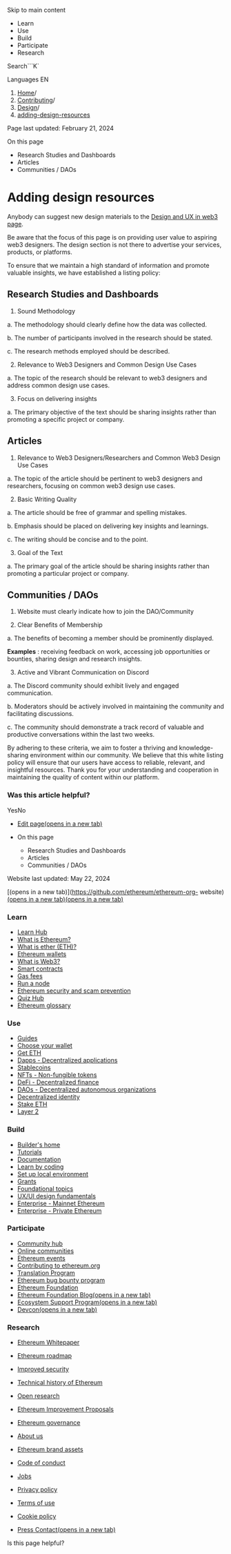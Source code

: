 Skip to main content

[](/en/)

  * Learn
  * Use
  * Build
  * Participate
  * Research

Search```K`

Languages EN

  1. [Home](/en/)/
  2. [Contributing](/en/contributing/)/
  3. [Design](/en/contributing/design/)/
  4. [adding-design-resources](/en/contributing/design/adding-design-resources/)

Page last updated: February 21, 2024

On this page

  * Research Studies and Dashboards
  * Articles
  * Communities / DAOs

# Adding design resources

Anybody can suggest new design materials to the [Design and UX in web3
page](/en/developers/docs/design-and-ux/).

Be aware that the focus of this page is on providing user value to aspiring
web3 designers. The design section is not there to advertise your services,
products, or platforms.

To ensure that we maintain a high standard of information and promote valuable
insights, we have established a listing policy:

## Research Studies and Dashboards

  1. Sound Methodology

a. The methodology should clearly define how the data was collected.

b. The number of participants involved in the research should be stated.

c. The research methods employed should be described.

  2. Relevance to Web3 Designers and Common Design Use Cases

a. The topic of the research should be relevant to web3 designers and address
common design use cases.

  3. Focus on delivering insights

a. The primary objective of the text should be sharing insights rather than
promoting a specific project or company.

## Articles

  1. Relevance to Web3 Designers/Researchers and Common Web3 Design Use Cases

a. The topic of the article should be pertinent to web3 designers and
researchers, focusing on common web3 design use cases.

  2. Basic Writing Quality

a. The article should be free of grammar and spelling mistakes.

b. Emphasis should be placed on delivering key insights and learnings.

c. The writing should be concise and to the point.

  3. Goal of the Text

a. The primary goal of the article should be sharing insights rather than
promoting a particular project or company.

## Communities / DAOs

  1. Website must clearly indicate how to join the DAO/Community

  2. Clear Benefits of Membership

a. The benefits of becoming a member should be prominently displayed.

**Examples** : receiving feedback on work, accessing job opportunities or
bounties, sharing design and research insights.

  3. Active and Vibrant Communication on Discord

a. The Discord community should exhibit lively and engaged communication.

b. Moderators should be actively involved in maintaining the community and
facilitating discussions.

c. The community should demonstrate a track record of valuable and productive
conversations within the last two weeks.

By adhering to these criteria, we aim to foster a thriving and knowledge-
sharing environment within our community. We believe that this white listing
policy will ensure that our users have access to reliable, relevant, and
insightful resources. Thank you for your understanding and cooperation in
maintaining the quality of content within our platform.

### Was this article helpful?

YesNo

  * [Edit page(opens in a new tab)](https://github.com/ethereum/ethereum-org-website/tree/dev/public/content/contributing/design/adding-design-resources/index.md)
  * On this page

    * Research Studies and Dashboards
    * Articles
    * Communities / DAOs

Website last updated: May 22, 2024

[(opens in a new tab)](https://github.com/ethereum/ethereum-org-
website)[(opens in a new tab)](https://twitter.com/ethdotorg)[(opens in a new
tab)](https://discord.gg/ethereum-org)

### Learn

  * [Learn Hub](/en/learn/)
  * [What is Ethereum?](/en/what-is-ethereum/)
  * [What is ether (ETH)?](/en/eth/)
  * [Ethereum wallets](/en/wallets/)
  * [What is Web3?](/en/web3/)
  * [Smart contracts](/en/smart-contracts/)
  * [Gas fees](/en/gas/)
  * [Run a node](/en/run-a-node/)
  * [Ethereum security and scam prevention](/en/security/)
  * [Quiz Hub](/en/quizzes/)
  * [Ethereum glossary](/en/glossary/)

### Use

  * [Guides](/en/guides/)
  * [Choose your wallet](/en/wallets/find-wallet/)
  * [Get ETH](/en/get-eth/)
  * [Dapps - Decentralized applications](/en/dapps/)
  * [Stablecoins](/en/stablecoins/)
  * [NFTs - Non-fungible tokens](/en/nft/)
  * [DeFi - Decentralized finance](/en/defi/)
  * [DAOs - Decentralized autonomous organizations](/en/dao/)
  * [Decentralized identity](/en/decentralized-identity/)
  * [Stake ETH](/en/staking/)
  * [Layer 2](/en/layer-2/)

### Build

  * [Builder's home](/en/developers/)
  * [Tutorials](/en/developers/tutorials/)
  * [Documentation](/en/developers/docs/)
  * [Learn by coding](/en/developers/learning-tools/)
  * [Set up local environment](/en/developers/local-environment/)
  * [Grants](/en/community/grants/)
  * [Foundational topics](/en/developers/docs/intro-to-ethereum/)
  * [UX/UI design fundamentals](/en/developers/docs/design-and-ux/)
  * [Enterprise - Mainnet Ethereum](/en/enterprise/)
  * [Enterprise - Private Ethereum](/en/enterprise/private-ethereum/)

### Participate

  * [Community hub](/en/community/)
  * [Online communities](/en/community/online/)
  * [Ethereum events](/en/community/events/)
  * [Contributing to ethereum.org](/en/contributing/)
  * [Translation Program](/en/contributing/translation-program/)
  * [Ethereum bug bounty program](/en/bug-bounty/)
  * [Ethereum Foundation](/en/foundation/)
  * [Ethereum Foundation Blog(opens in a new tab)](https://blog.ethereum.org/)
  * [Ecosystem Support Program(opens in a new tab)](https://esp.ethereum.foundation)
  * [Devcon(opens in a new tab)](https://devcon.org/)

### Research

  * [Ethereum Whitepaper](/en/whitepaper/)
  * [Ethereum roadmap](/en/roadmap/)
  * [Improved security](/en/roadmap/security/)
  * [Technical history of Ethereum](/en/history/)
  * [Open research](/en/community/research/)
  * [Ethereum Improvement Proposals](/en/eips/)
  * [Ethereum governance](/en/governance/)

  * [About us](/en/about/)
  * [Ethereum brand assets](/en/assets/)
  * [Code of conduct](/en/community/code-of-conduct/)
  * [Jobs](/en/about/#open-jobs)
  * [Privacy policy](/en/privacy-policy/)
  * [Terms of use](/en/terms-of-use/)
  * [Cookie policy](/en/cookie-policy/)
  * [Press Contact(opens in a new tab)](mailto:press@ethereum.org)

Is this page helpful?

